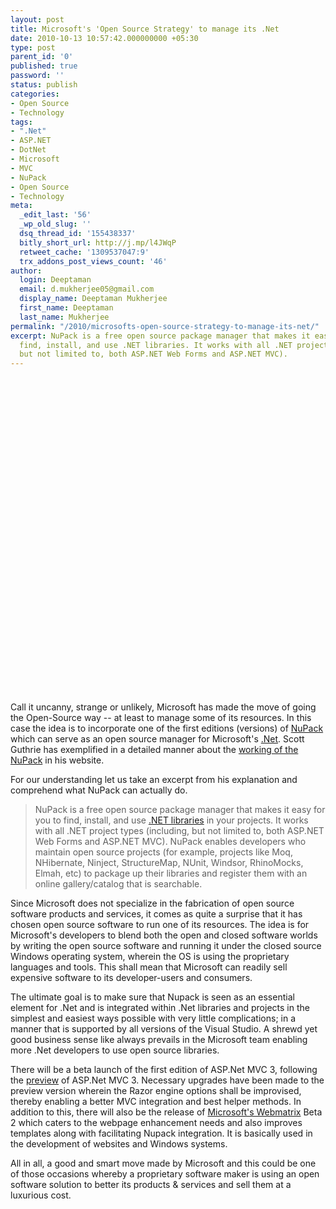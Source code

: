 ```yaml
---
layout: post
title: Microsoft's 'Open Source Strategy' to manage its .Net
date: 2010-10-13 10:57:42.000000000 +05:30
type: post
parent_id: '0'
published: true
password: ''
status: publish
categories:
- Open Source
- Technology
tags:
- ".Net"
- ASP.NET
- DotNet
- Microsoft
- MVC
- NuPack
- Open Source
- Technology
meta:
  _edit_last: '56'
  _wp_old_slug: ''
  dsq_thread_id: '155438337'
  bitly_short_url: http://j.mp/l4JWqP
  retweet_cache: '1309537047:9'
  trx_addons_post_views_count: '46'
author:
  login: Deeptaman
  email: d.mukherjee05@gmail.com
  display_name: Deeptaman Mukherjee
  first_name: Deeptaman
  last_name: Mukherjee
permalink: "/2010/microsofts-open-source-strategy-to-manage-its-net/"
excerpt: NuPack is a free open source package manager that makes it easy for you to
  find, install, and use .NET libraries. It works with all .NET project types (including,
  but not limited to, both ASP.NET Web Forms and ASP.NET MVC).
---
```

<p><object width="640" height="505"><param name="movie" value="http://www.youtube.com/v/Y_n7vwoKVDo?fs=1&amp;hl=en_US" /><param name="allowFullScreen" value="true" /><param name="allowscriptaccess" value="always" /><embed src="http://www.youtube.com/v/Y_n7vwoKVDo?fs=1&amp;hl=en_US" type="application/x-shockwave-flash" allowscriptaccess="always" allowfullscreen="true" width="640" height="505"></embed></object></p>
<p><!--more--></p>
<p>Call it uncanny, strange or unlikely, Microsoft has made the move of going the Open-Source way -- at least to manage some of its resources. In this case the idea is to incorporate one of the first editions (versions) of <a href="http://nupack.codeplex.com/">NuPack</a> which can serve as an open source manager for Microsoft's <a href="http://www.microsoft.com/net/">.Net</a>. Scott Guthrie has exemplified in a detailed manner about the <a href="http://weblogs.asp.net/scottgu/archive/2010/10/06/announcing-nupack-asp-net-mvc-3-beta-and-webmatrix-beta-2.aspx">working of the NuPack</a> in his website. </p>
<p>For our understanding let us take an excerpt from his explanation and comprehend what NuPack can actually do. </p>
<blockquote><p>NuPack is a free open source package manager that makes it easy for you to find, install, and use <a href="http://msdn.microsoft.com/en-us/library/ms973806.aspx">.NET libraries</a> in your projects. It works with all .NET project types (including, but not limited to, both ASP.NET Web Forms and ASP.NET MVC). NuPack enables developers who maintain open source projects (for example, projects like Moq, NHibernate, Ninject, StructureMap, NUnit, Windsor, RhinoMocks, Elmah, etc) to package up their libraries and register them with an online gallery/catalog that is searchable.
</p></blockquote>
<p>Since Microsoft does not specialize in the fabrication of open source software products and services, it comes as quite a surprise that it has chosen open source software to run one of its resources. The idea is for Microsoft's developers to blend both the open and closed software worlds by writing the open source software and running it under the closed source Windows operating system, wherein the OS is using the proprietary languages and tools. This shall mean that Microsoft can readily sell expensive software to its developer-users and consumers.</p>
<p>The ultimate goal is to make sure that Nupack is seen as an essential element for .Net and is integrated within .Net libraries and projects in the simplest and easiest ways possible with very little complications; in a manner that is supported by all versions of the Visual Studio. A shrewd yet good business sense like always prevails in the Microsoft team enabling more .Net developers to use open source libraries.</p>
<p>There will be a beta launch of the first edition of ASP.Net MVC 3, following the <a href="http://weblogs.asp.net/scottgu/archive/2010/07/27/introducing-asp-net-mvc-3-preview-1.aspx">preview</a> of ASP.Net MVC 3. Necessary upgrades have been made to the preview version wherein the Razor engine options shall be improvised, thereby enabling a better MVC integration and best helper methods. In addition to this, there will also be the release of <a href="http://www.microsoft.com/web/webmatrix/">Microsoft's Webmatrix</a> Beta 2 which caters to the webpage enhancement needs and also improves templates along with facilitating Nupack integration. It is basically used in the development of websites and Windows systems.</p>
<p>All in all, a good and smart move made by Microsoft and this could be one of those occasions whereby a proprietary software maker is using an open software solution to better its products & services and sell them at a luxurious cost. </p>

